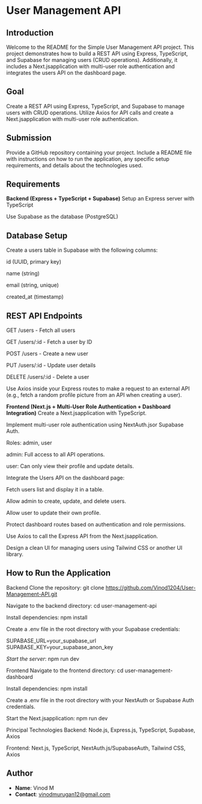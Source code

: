 # User Management API
## Introduction
Welcome to the README for the Simple User Management API project. This project demonstrates how to build a REST API using Express, TypeScript, and Supabase for managing users (CRUD operations). Additionally, it includes a Next.jsapplication with multi-user role authentication and integrates the users API on the dashboard page.

## Goal
Create a REST API using Express, TypeScript, and Supabase to manage users with CRUD operations. Utilize Axios for API calls and create a Next.jsapplication with multi-user role authentication.



## Submission
Provide a GitHub repository containing your project. Include a README file with instructions on how to run the application, any specific setup requirements, and details about the technologies used.

## Requirements
**Backend (Express + TypeScript + Supabase)**
Setup an Express server with TypeScript

Use Supabase as the database (PostgreSQL)

## Database Setup
Create a users table in Supabase with the following columns:

id (UUID, primary key)

name (string)

email (string, unique)

created_at (timestamp)

## REST API Endpoints
GET /users - Fetch all users

GET /users/:id - Fetch a user by ID

POST /users - Create a new user

PUT /users/:id - Update user details

DELETE /users/:id - Delete a user


Use Axios inside your Express routes to make a request to an external API (e.g., fetch a random profile picture from an API when creating a user).

**Frontend (Next.js + Multi-User Role Authentication + Dashboard Integration)**
Create a Next.jsapplication with TypeScript.

Implement multi-user role authentication using NextAuth.jsor Supabase Auth.

Roles: admin, user

admin: Full access to all API operations.

user: Can only view their profile and update details.

Integrate the Users API on the dashboard page:

Fetch users list and display it in a table.

Allow admin to create, update, and delete users.

Allow user to update their own profile.

Protect dashboard routes based on authentication and role permissions.

Use Axios to call the Express API from the Next.jsapplication.

Design a clean UI for managing users using Tailwind CSS or another UI library.

## How to Run the Application
Backend
Clone the repository: git clone https://github.com/Vinod1204/User-Management-API.git

Navigate to the backend directory: cd user-management-api

Install dependencies: npm install

Create a .env file in the root directory with your Supabase credentials:

SUPABASE_URL=your_supabase_url
SUPABASE_KEY=your_supabase_anon_key

*Start the server*: npm run dev

Frontend
Navigate to the frontend directory: cd user-management-dashboard

Install dependencies: npm install

Create a .env file in the root directory with your NextAuth or Supabase Auth credentials.

Start the Next.jsapplication: npm run dev

Principal Technologies
Backend: Node.js, Express.js, TypeScript, Supabase, Axios

Frontend: Next.js, TypeScript, NextAuth.js/SupabaseAuth, Tailwind CSS, Axios


## Author
- **Name**: Vinod M
- **Contact**: vinodmurugan12@gmail.com
